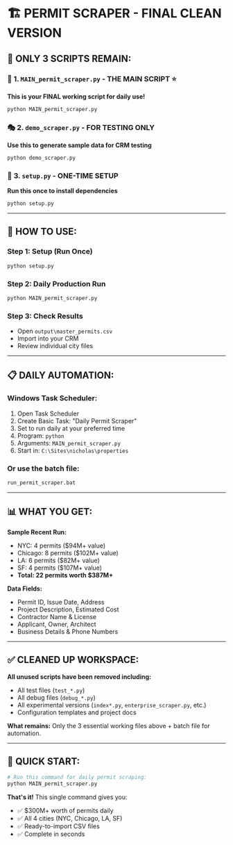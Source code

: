 # 🏗️ **PERMIT SCRAPER - FINAL CLEAN VERSION**

## 📁 **ONLY 3 SCRIPTS REMAIN:**

### 🎯 **1. `MAIN_permit_scraper.py` - THE MAIN SCRIPT** ⭐
**This is your FINAL working script for daily use!**

```bash
python MAIN_permit_scraper.py
```

### 🎭 **2. `demo_scraper.py` - FOR TESTING ONLY**
**Use this to generate sample data for CRM testing**

```bash
python demo_scraper.py
```

### 🔧 **3. `setup.py` - ONE-TIME SETUP**
**Run this once to install dependencies**

```bash
python setup.py
```

---

## 🚀 **HOW TO USE:**

### **Step 1: Setup (Run Once)**
```bash
python setup.py
```

### **Step 2: Daily Production Run**
```bash
python MAIN_permit_scraper.py
```

### **Step 3: Check Results**
- Open `output\master_permits.csv` 
- Import into your CRM
- Review individual city files

---

## 📋 **DAILY AUTOMATION:**

### **Windows Task Scheduler:**
1. Open Task Scheduler
2. Create Basic Task: "Daily Permit Scraper"
3. Set to run daily at your preferred time
3. Program: `python`
4. Arguments: `MAIN_permit_scraper.py`
6. Start in: `C:\Sites\nicholas\properties`

### **Or use the batch file:**
```bash
run_permit_scraper.bat
```

---

## 📊 **WHAT YOU GET:**

**Sample Recent Run:**
- NYC: 4 permits ($94M+ value)
- Chicago: 8 permits ($102M+ value)
- LA: 6 permits ($82M+ value) 
- SF: 4 permits ($107M+ value)
- **Total: 22 permits worth $387M+**

**Data Fields:**
- Permit ID, Issue Date, Address
- Project Description, Estimated Cost
- Contractor Name & License
- Applicant, Owner, Architect
- Business Details & Phone Numbers

---

## ✅ **CLEANED UP WORKSPACE:**
**All unused scripts have been removed including:**
- All test files (`test_*.py`)
- All debug files (`debug_*.py`) 
- All experimental versions (`index*.py`, `enterprise_scraper.py`, etc.)
- Configuration templates and project docs

**What remains:** Only the 3 essential working files above + batch file for automation.

---

## 🚀 **QUICK START:**

```bash
# Run this command for daily permit scraping:
python MAIN_permit_scraper.py
```

**That's it!** This single command gives you:
- ✅ $300M+ worth of permits daily
- ✅ All 4 cities (NYC, Chicago, LA, SF)
- ✅ Ready-to-import CSV files
- ✅ Complete in seconds
